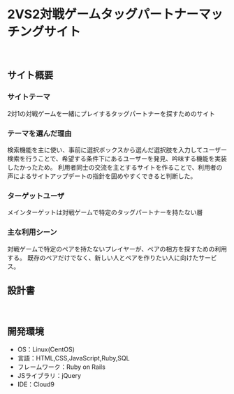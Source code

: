 # 2VS2対戦ゲームタッグパートナーマッチングサイト
​
## サイト概要
### サイトテーマ
2対1の対戦ゲームを一緒にプレイするタッグパートナーを探すためのサイト
​
### テーマを選んだ理由
  検索機能を主に使い、事前に選択ボックスから選んだ選択肢を入力してユーザー検索を行うことで、希望する条件下にあるユーザーを発見、吟味する機能を実装したかったため。
  利用者同士の交流を主とするサイトを作ることで、利用者の声によるサイトアップデートの指針を固めやすくできると判断した。

### ターゲットユーザ
  メインターゲットは対戦ゲームで特定のタッグパートナーを持たない層
​
### 主な利用シーン
  対戦ゲームで特定のペアを持たないプレイヤーが、ペアの相方を探すための利用する。
  既存のペアだけでなく、新しい人とペアを作りたい人に向けたサービス。
​
## 設計書

​
## 開発環境
- OS：Linux(CentOS)
- 言語：HTML,CSS,JavaScript,Ruby,SQL
- フレームワーク：Ruby on Rails
- JSライブラリ：jQuery
- IDE：Cloud9
​
